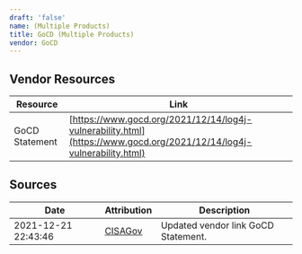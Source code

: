 ```yaml
---
draft: 'false'
name: (Multiple Products)
title: GoCD (Multiple Products)
vendor: GoCD
---
```


## Vendor Resources
| Resource | Link |
| --- | --- |
| GoCD Statement | [https://www.gocd.org/2021/12/14/log4j-vulnerability.html](https://www.gocd.org/2021/12/14/log4j-vulnerability.html) |



## Sources
| Date | Attribution | Description |
| --- | --- | --- |
| 2021-12-21 22:43:46 | [CISAGov](https://raw.githubusercontent.com/cisagov/log4j-affected-db/develop/README.md) | Updated vendor link GoCD Statement.  |

